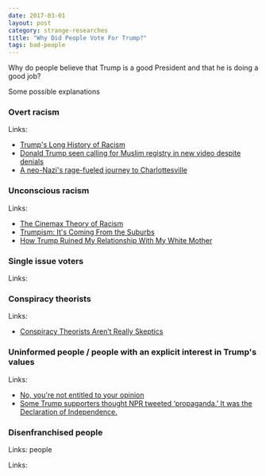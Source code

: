 ```yaml
---
date: 2017-03-01
layout: post
category: strange-researches
title: "Why Did People Vote For Trump?"
tags: bad-people
---
```


Why do people believe that Trump is a good President and that he is doing a good job?

Some possible explanations

### Overt racism

Links:

*   [Trump's Long History of Racism](http://www.rollingstone.com/politics/features/trumps-long-history-of-racism-w497876)
*   [Donald Trump seen calling for Muslim registry in new video despite denials](http://www.independent.co.uk/news/world/americas/us-elections/donald-trump-muslim-registry-video-president-islam-policies-immigration-a7424511.html)
*   [A neo-Nazi's rage-fueled journey to Charlottesville](https://www.washingtonpost.com/local/trafficandcommuting/a-neo-nazis-rage-fueled-journey-to-charlottesville/2017/08/18/a7e881fa-8296-11e7-902a-2a9f2d808496_story.html?utm_term=.72c587f78936)

### Unconscious racism

Links:

*   [The Cinemax Theory of Racism](https://whatever.scalzi.com/2016/11/10/the-cinemax-theory-of-racism/)
*   [Trumpism: It's Coming From the Suburbs](https://www.thenation.com/article/trumpism-its-coming-from-the-suburbs/)
*   [How Trump Ruined My Relationship With My White Mother](https://verysmartbrothas.theroot.com/how-trump-ruined-my-relationship-with-my-white-mother-1797935049)

### Single issue voters

Links:

### Conspiracy theorists

Links:

*   [Conspiracy Theorists Aren’t Really Skeptics](http://www.slate.com/articles/health_and_science/science/2013/11/conspiracy_theory_psychology_people_who_claim_to_know_the_truth_about_jfk.html)

### Uninformed people / people with an explicit interest in Trump's values

Links:

*   [No, you're not entitled to your opinion](https://theconversation.com/no-youre-not-entitled-to-your-opinion-9978)
*   [Some Trump supporters thought NPR tweeted ‘propaganda.’ It was the Declaration of Independence.](https://www.washingtonpost.com/news/the-fix/wp/2017/07/05/some-trump-supporters-thought-npr-tweeted-propaganda-it-was-the-declaration-of-independence/?utm_term=.208448e28f3e)

### Disenfranchised people

Links:
 people

Links:

